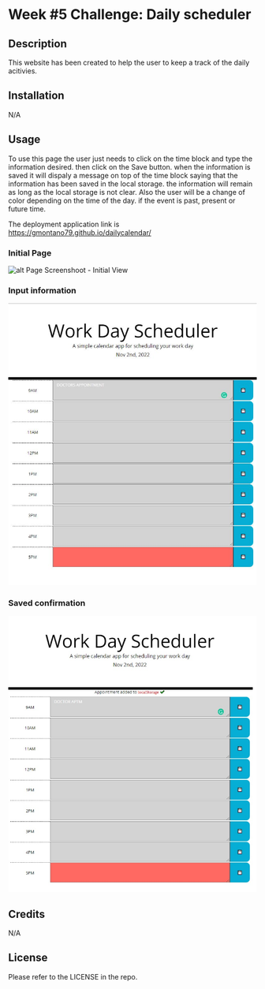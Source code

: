 # Week #5 Challenge: Daily scheduler

## Description

This website has been created to help the user to keep a track of the daily acitivies.

## Installation

N/A

## Usage

To use this page the user just needs to click on the time block and type the information desired. then click on the Save button. when the information is saved it will dispaly a message on top of the time block saying that the information has been saved in the local storage. the information will remain as long as the local storage is not clear. Also the user will be a change of color depending on the time of the day. if the event is past, present or future time.

The deployment application link is https://gmontano79.github.io/dailycalendar/

### **Initial Page**

![alt Page Screenshoot - Initial View](./assets/images/preview1.JPGG)

### **Input information**

![alt Page Screenshoot - input info](./assets/images/TYPEINPUT.JPG)

### **Saved confirmation**

![alt Page Screenshoot - confirmation](./assets/images/confirmation.jpg)

## Credits

N/A

## License

Please refer to the LICENSE in the repo.
